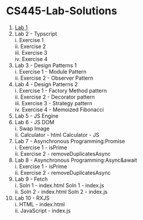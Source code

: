 # CS445-Lab-Solutions
 1. [Lab 1](https://github.com/Hamid8542/cs445-lab-solutions/blob/main/Lab%201/Lab-1%20Solutions.pdf)
 2. Lab 2 - Typscript <br>
     i. Exercise 1 <br>
     ii. Exercise 2 <br>
     iii. Exercise 3 <br>
     iv. Exercise 4 <br>
3. Lab 3 - Design Patterns 1 <br>
     i. Exercise 1 - Module Pattern <br>
     ii. Exercise 2 - Observer Pattern <br>
4. Lab 4 - Design Patterns 2 <br>
     i. Exercise 1 - Factory Method pattern <br>
     ii. Exercise 2 - Decorator pattern <br>
     iii. Exercise 3 - Strategy pattern<br>
     iv. Exercise 4 - Memoized Fibonacci <br>
5. Lab 5 - JS Engine
6. Lab 6 - JS DOM <br>
     i. Swap Image <br>
     ii. Calculator - html Calculator - JS <br>
7. Lab 7 - Asynchronous Programming:Promise <br>
     i. Exercise 1 - isPrime <br>
    ii. Exercise 2 - removeDuplicatesAsync <br>
8. Lab 8 - Asynchronous Programming:Async&await <br>
     i. Exercise 1 - isPrime <br>
     ii. Exercise 2 - removeDuplicatesAsync <br>
9. Lab 9 - Fetch <br>
     i. Soln 1 - index.html Soln 1 - index.js <br>
     ii. Soln 2 - index.html Soln 2 - index.js <br>
10. Lab 10 - RXJS <br>
     i. HTML - index.html <br>
     ii. JavaScript - index.js <br>